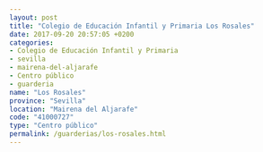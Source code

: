 ```yaml
---
layout: post
title: "Colegio de Educación Infantil y Primaria Los Rosales"
date: 2017-09-20 20:57:05 +0200
categories:
- Colegio de Educación Infantil y Primaria
- sevilla
- mairena-del-aljarafe
- Centro público
- guarderia
name: "Los Rosales"
province: "Sevilla"
location: "Mairena del Aljarafe"
code: "41000727"
type: "Centro público"
permalink: /guarderias/los-rosales.html
---
```

